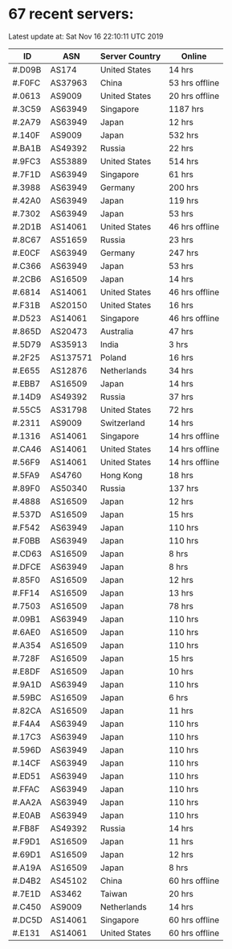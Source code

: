 # 67 recent servers:

Latest update at: Sat Nov 16 22:10:11 UTC 2019

| ID | ASN | Server Country | Online |
| -- | --- | -------------- | ------ |
| #.D09B | AS174 | United States | 14 hrs |
| #.F0FC | AS37963 | China | 53 hrs offline |
| #.0613 | AS9009 | United States | 20 hrs offline |
| #.3C59 | AS63949 | Singapore | 1187 hrs |
| #.2A79 | AS63949 | Japan | 12 hrs |
| #.140F | AS9009 | Japan | 532 hrs |
| #.BA1B | AS49392 | Russia | 22 hrs |
| #.9FC3 | AS53889 | United States | 514 hrs |
| #.7F1D | AS63949 | Singapore | 61 hrs |
| #.3988 | AS63949 | Germany | 200 hrs |
| #.42A0 | AS63949 | Japan | 119 hrs |
| #.7302 | AS63949 | Japan | 53 hrs |
| #.2D1B | AS14061 | United States | 46 hrs offline |
| #.8C67 | AS51659 | Russia | 23 hrs |
| #.E0CF | AS63949 | Germany | 247 hrs |
| #.C366 | AS63949 | Japan | 53 hrs |
| #.2CB6 | AS16509 | Japan | 14 hrs |
| #.6814 | AS14061 | United States | 46 hrs offline |
| #.F31B | AS20150 | United States | 16 hrs |
| #.D523 | AS14061 | Singapore | 46 hrs offline |
| #.865D | AS20473 | Australia | 47 hrs |
| #.5D79 | AS35913 | India | 3 hrs |
| #.2F25 | AS137571 | Poland | 16 hrs |
| #.E655 | AS12876 | Netherlands | 34 hrs |
| #.EBB7 | AS16509 | Japan | 14 hrs |
| #.14D9 | AS49392 | Russia | 37 hrs |
| #.55C5 | AS31798 | United States | 72 hrs |
| #.2311 | AS9009 | Switzerland | 14 hrs |
| #.1316 | AS14061 | Singapore | 14 hrs offline |
| #.CA46 | AS14061 | United States | 14 hrs offline |
| #.56F9 | AS14061 | United States | 14 hrs offline |
| #.5FA9 | AS4760 | Hong Kong | 18 hrs |
| #.89F0 | AS50340 | Russia | 137 hrs |
| #.4888 | AS16509 | Japan | 12 hrs |
| #.537D | AS16509 | Japan | 15 hrs |
| #.F542 | AS63949 | Japan | 110 hrs |
| #.F0BB | AS63949 | Japan | 110 hrs |
| #.CD63 | AS16509 | Japan | 8 hrs |
| #.DFCE | AS63949 | Japan | 8 hrs |
| #.85F0 | AS16509 | Japan | 12 hrs |
| #.FF14 | AS16509 | Japan | 13 hrs |
| #.7503 | AS16509 | Japan | 78 hrs |
| #.09B1 | AS63949 | Japan | 110 hrs |
| #.6AE0 | AS16509 | Japan | 110 hrs |
| #.A354 | AS16509 | Japan | 110 hrs |
| #.728F | AS16509 | Japan | 15 hrs |
| #.E8DF | AS16509 | Japan | 10 hrs |
| #.9A1D | AS63949 | Japan | 110 hrs |
| #.59BC | AS16509 | Japan | 6 hrs |
| #.82CA | AS16509 | Japan | 11 hrs |
| #.F4A4 | AS63949 | Japan | 110 hrs |
| #.17C3 | AS63949 | Japan | 110 hrs |
| #.596D | AS63949 | Japan | 110 hrs |
| #.14CF | AS63949 | Japan | 110 hrs |
| #.ED51 | AS63949 | Japan | 110 hrs |
| #.FFAC | AS63949 | Japan | 110 hrs |
| #.AA2A | AS63949 | Japan | 110 hrs |
| #.E0AB | AS63949 | Japan | 110 hrs |
| #.FB8F | AS49392 | Russia | 14 hrs |
| #.F9D1 | AS16509 | Japan | 11 hrs |
| #.69D1 | AS16509 | Japan | 12 hrs |
| #.A19A | AS16509 | Japan | 8 hrs |
| #.D4B2 | AS45102 | China | 60 hrs offline |
| #.7E1D | AS3462 | Taiwan | 20 hrs |
| #.C450 | AS9009 | Netherlands | 14 hrs |
| #.DC5D | AS14061 | Singapore | 60 hrs offline |
| #.E131 | AS14061 | United States | 60 hrs offline |

